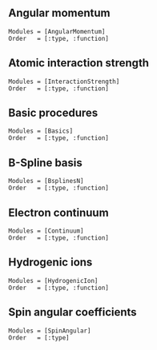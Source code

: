 
##  Angular momentum
```@autodocs
Modules = [AngularMomentum]
Order   = [:type, :function]
```

##  Atomic interaction strength
```@autodocs
Modules = [InteractionStrength]
Order   = [:type, :function]
```

##  Basic procedures
```@autodocs
Modules = [Basics]
Order   = [:type, :function]
```

##  B-Spline basis
```@autodocs
Modules = [BsplinesN]
Order   = [:type, :function]
```

##  Electron continuum
```@autodocs
Modules = [Continuum]
Order   = [:type, :function]
```

##  Hydrogenic ions
```@autodocs
Modules = [HydrogenicIon]
Order   = [:type, :function]
```

##  Spin angular coefficients
```@autodocs
Modules = [SpinAngular]
Order   = [:type]
```

